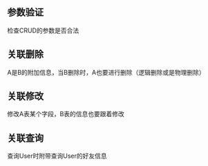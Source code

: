 ## 参数验证

检查CRUD的参数是否合法

## 关联删除

A是B的附加信息，当B删除时，A也要进行删除（逻辑删除或是物理删除）

## 关联修改

修改A表某个字段，B表的信息也要跟着修改

## 关联查询

查询User时附带查询User的好友信息
